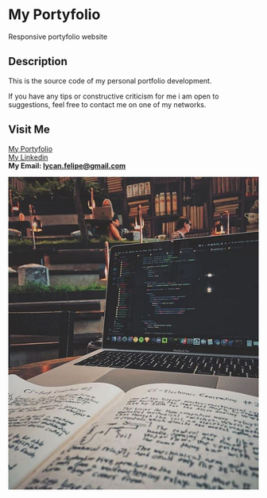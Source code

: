 # My Portyfolio
Responsive portyfolio website

## Description 
This is the source code of my personal portfolio development.


If you have any tips or constructive criticism for me i am open to suggestions, feel free to contact me on one of my networks.

## Visit Me
<a href='https://lycan-nt.github.io/my_portyfolio/'>My Portyfolio</a></br>
<a href='https://www.linkedin.com/in/felipe-d-santos-253577185/'>My Linkedin</a></br>
<b>My Email: lycan.felipe@gmail.com</b>

<img src='https://github.com/lycan-nt/my_portyfolio/blob/master/img.jpg'>

